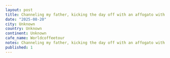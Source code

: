 ```yaml
---
layout: post
title: Channeling my father, kicking the day off with an affogato with editable flowers, cute little cafe Aqui near our hotel, delicious stop on the #worldcoffeetour
date: "2025-08-20"
city: Unknown
country: Unknown
continent: Unknown
cafe_name: Worldcoffeetour
notes: Channeling my father, kicking the day off with an affogato with editable flowers, cute little cafe Aqui near our hotel, delicious stop on the #worldcoffeetour
published: 1
---
```

